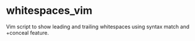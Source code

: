 # whitespaces_vim
Vim script to show leading and trailing whitespaces using syntax match and +conceal feature.

